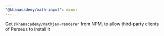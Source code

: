 ```yaml
---
"@khanacademy/math-input": minor
---
```


Get `@khanacademy/mathjax-renderer` from NPM, to allow third-party clients of Perseus to install it
